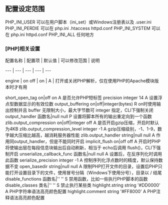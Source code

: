 ## 配置设定范围
PHP_INI_USER  可以在用户脚本（ini_set）或Windows注册表以及 .user.ini
PHP_INI_PERDIE  可以在 php.ini .htaccess httpd.conf
PHP_INI_SYSTEM  可以在 php.ini httpd.conf
PHP_INI_ALL 任何地方

### [PHP]相关设置

配置名称 | 配置项 | 默认值 | 可以修改范围 | 说明

--- | --- | --- | --- | ---

engine | on off | on | A | 打开或关闭PHP解析，仅在使用PHP的Apache模块版本时才有用

short_open_tag  on|off  on  A 是否允许PHP短标签 <? ?>
precision integer 14  A 设置浮点型数据显示的有效位数
output_buffering  on|off|integer(bytes) R on时使用输出控制并且 buffer 无限制大小，最大字节数可 integer 指定，CLI下强制关闭
output_handler  函数名|null  null  P 设置将脚本所有的输出重定向到一个函数
zlib.output_compression on|off|integer  off A 是否开启gzip压缩，开启时默认为4KB
zlib.output_compression_level integer -1  A gzip压缩级别，-1、1-9，数字越大压缩比越高，越消耗服务器性能
zlib.output_handler string|null  null A 作用同output_handler，但是不能同时开启
implicit_flush  on|off  off A 开启时PHP将使输出层在每段信息块输出后自动刷新，相当于 echo后调用 flush()，CLI下强制开启
unserialize_callback_func 函数名|null null  A 设置后，在反序列化时调用此函数
serialize_precision integer -1  A 控制序列化浮点数时的精度，默认保持数据不变
open_basedir  string|null null  A 限制PHP打开文件的目录，设置后PHP只能打开设置目录下的文件，使用冒号分隔（Windows下使用分号），目录以 / 结尾
disable_functions 函数名|'' '' S 禁用函数，比如一些执行PHP脚本的函数
disable_classes 类名|'' '' S  禁止执行某些类
highlight.string  string  '#DD0000' A PHP字符串语法高亮颜色配置
highlight.comment string  '#FF8000' A PHP注释语法高亮颜色配置
